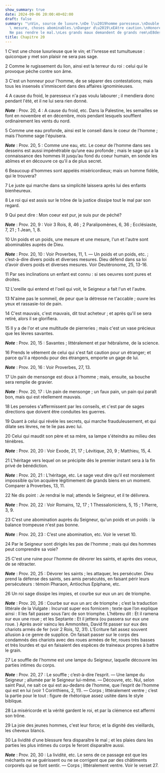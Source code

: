 ```yaml
---
show_summary: true
date: 2024-09-06 20:00:40+02:00
draft: false
summary: "\nVin, source de luxure.\nDe l\u2019homme paresseux.\nDouble poids et double\
  \ mesure, choses abominables.\nDanger d\u2019\xEAtre caution.\nHonorer ses parents.\n\
  Ne pas rendre le mal.\nLes grands maux demandent de grands rem\xE8des.\n"
title: Chapitre 20
---
```





1 C'est une chose luxurieuse que le vin; et l'ivresse est tumultueuse : quiconque y met son plaisir ne sera pas sage.


2 Comme le rugissement du lion, ainsi est la terreur du roi : celui qui le provoque pèche contre son âme.


3 C'est un honneur pour l'homme, de se séparer des contestations; mais tous les insensés s'immiscent dans des affaires ignominieuses.


4 A cause du froid, le paresseux n'a pas voulu labourer ; il mendiera donc pendant l'été, et il ne lui sera rien donné.

***Note*** :  Prov. 20, 4 : A cause du froid, etc. Dans la Palestine, les semailles se font en novembre et en décembre, mois pendant lesquels soufflent ordinairement les vents du nord.


5 Comme une eau profonde, ainsi est le conseil dans le coeur de l'homme ; mais l'homme sage l'épuisera.

***Note*** :  Prov. 20, 5 : Comme une eau, etc. Le coeur de l’homme dans ses desseins est aussi impénétrable qu’une eau profonde ; mais le sage qui a la connaissance des hommes lit jusqu’au fond du coeur humain, en sonde les abîmes et en découvre ce qu’il a de plus secret.


6 Beaucoup d'hommes sont appelés miséricordieux; mais un homme fidèle, qui le trouvera?


7 Le juste qui marche dans sa simplicité laissera après lui des enfants bienheureux.


8 Le roi qui est assis sur le trône de la justice dissipe tout le mal par son regard.


9 Qui peut dire : Mon coeur est pur, je suis pur de péché?

***Note*** :  Prov. 20, 9 : Voir 3 Rois, 8, 46 ; 2 Paralipomènes, 6, 36 ; Ecclésiaste, 7, 21 ; 1 Jean, 1, 8.


10 Un poids et un poids, une mesure et une mesure, l'un et l'autre sont abominables auprès de Dieu.

***Note*** :  Prov. 20, 10 : Voir Proverbes, 11, 1. ― Un poids et un poids, etc. ; c’est-à-dire divers poids et diverses mesures. Dieu défend dans sa loi d’avoir divers poids et diverses mesures. Voir Deutéronome, 25, 13-16.


11 Par ses inclinations un enfant est connu : si ses oeuvres sont pures et droites.


12 L'oreille qui entend et l'oeil qui voit, le Seigneur a fait l'un et l'autre.


13 N'aime pas le sommeil, de peur que la détresse ne t'accable ; ouvre les yeux et rassasie-toi de pain.


14 C'est mauvais, c'est mauvais, dit tout acheteur ; et après qu'il se sera retiré, alors il se glorifiera.


15 Il y a de l'or et une multitude de pierreries ; mais c'est un vase précieux que les lèvres savantes.

***Note*** :  Prov. 20, 15 : Savantes ; littéralement et par hébraïsme, de la science.


16 Prends le vêtement de celui qui s'est fait caution pour un étranger; et parce qu'il a répondu pour des étrangers, emporte un gage de lui.

***Note*** :  Prov. 20, 16 : Voir Proverbes, 27, 13.


17 Un pain de mensonge est doux à l'homme ; mais, ensuite, sa bouche sera remplie de gravier.

***Note*** :  Prov. 20, 17 : Un pain de mensonge ; un faux pain, un pain qui paraît bon, mais qui est réellement mauvais.


18 Les pensées s'affermissent par les conseils, et c'est par de sages directions que doivent être conduites les guerres.


19 Quant à celui qui révèle les secrets, qui marche frauduleusement, et qui dilate ses lèvres, ne te lie pas avec lui.


20 Celui qui maudit son père et sa mère, sa lampe s'éteindra au milieu des ténèbres.

***Note*** :  Prov. 20, 20 : Voir Exode, 21, 17 ; Lévitique, 20, 9 ; Matthieu, 15, 4.


21 L'héritage vers lequel on se précipite dès le premier instant sera à la fin privé de bénédiction.

***Note*** :  Prov. 20, 21 : L’héritage, etc. Le sage veut dire qu’il est moralement impossible qu’on acquière légitimement de grands biens en un moment. Comparer à Proverbes, 13, 11.


22 Ne dis point : Je rendrai le mal; attends le Seigneur, et il te délivrera.

***Note*** :  Prov. 20, 22 : Voir Romains, 12, 17 ; 1 Thessaloniciens, 5, 15 ; 1 Pierre, 3, 9.


23 C'est une abomination auprès du Seigneur, qu'un poids et un poids : la balance trompeuse n'est pas bonne.

***Note*** :  Prov. 20, 23 : C’est une abomination, etc. Voir le verset 10.


24 Par le Seigneur sont dirigés les pas de l'homme ; mais qui des hommes peut comprendre sa voie?


25 C'est une ruine pour l'homme de dévorer les saints, et après des voeux, de se rétracter.

***Note*** :  Prov. 20, 25 : Dévorer les saints ; les attaquer, les persécuter. Dieu prend la défense des saints, ses amis persécutés, en faisant périr leurs persécuteurs : témoin Pharaon, Antiochus Epiphane, etc.


26 Un roi sage dissipe les impies, et courbe sur eux un arc de triomphe.

***Note*** :  Prov. 20, 26 : Courbe sur eux un arc de triomphe ; c’est la traduction littérale de la Vulgate : Incurvat super eos fornicem ; texte que l’on explique ainsi : Il les fait passer sous l’arc de son triomphe. L’hébreu dit : Et il ramena sur eux une roue ; et les Septante : Et il jettera (ou passera sur eux une roue. ) Après avoir vaincu les Ammonites, David fit passer sur eux des chariots armés de fer (voir 2 Rois, 12, 31). L’Ecriture fait assez souvent allusion à ce genre de supplice. On faisait passer sur le corps des condamnés des chariots avec des roues armées de fer, roues très basses et très lourdes et qui en faisaient des espèces de traineaux propres à battre le grain.


27 Le souffle de l'homme est une lampe du Seigneur, laquelle découvre les parties intimes du corps.

***Note*** :  Prov. 20, 27 : Le souffle ; c’est-à-dire l’esprit. ― Une lampe du Seigneur ; allumée par le Seigneur lui-même. ― Découvre, etc. Nul, selon saint Paul, ne sait ce qui est au-dedans de l’homme, que l’esprit de l’homme qui est en lui (voir 1 Corinthiens, 2, 11). ― Corps ; littéralement ventre ; c’est la partie pour le tout : figure de rhétorique assez usitée dans le style biblique.


28 La miséricorde et la vérité gardent le roi, et par la clémence est affermi son trône.


29 La joie des jeunes hommes, c'est leur force; et la dignité des vieillards, les cheveux blancs.


30 La lividité d'une blessure fera disparaître le mal ; et les plaies dans les parties les plus intimes du corps le feront disparaître aussi.

***Note*** :  Prov. 20, 30 : La lividité, etc. Le sens de ce passage est que les méchants ne se guérissent ou ne se corrigent que par des châtiments corporels qui se font sentir. ― Corps ; littéralement ventre. Voir le verset 27.

